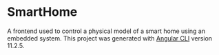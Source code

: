 # SmartHome

A frontend used to control a physical model of a smart home using an embedded system. This project was generated with [Angular CLI](https://github.com/angular/angular-cli) version 11.2.5.
